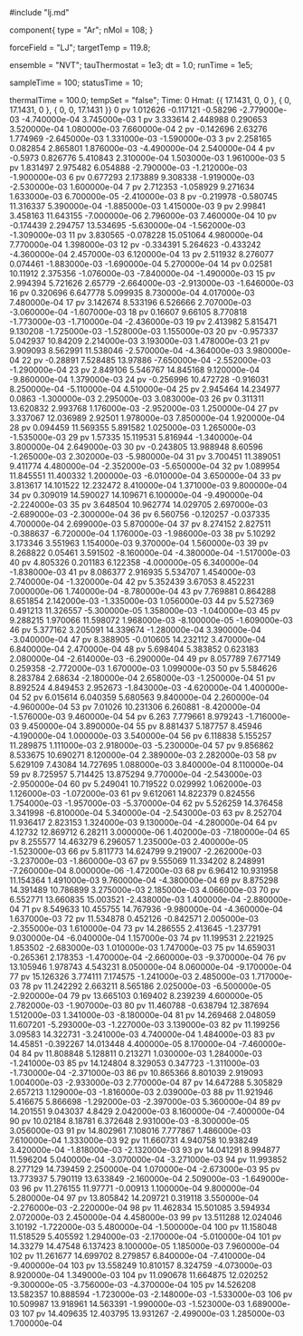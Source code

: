 <OOPSE version=4>
  <MetaData>
#include "lj.md"


component{
  type = "Ar";
  nMol = 108;
}


forceField = "LJ";
targetTemp = 119.8;


ensemble = "NVT";
tauThermostat = 1e3;
dt = 1.0;
runTime = 1e5;

sampleTime = 100;
statusTime = 10;

thermalTime = 100.0;
tempSet = "false";
  </MetaData>
  <Snapshot>
    <FrameData>
        Time: 0
        Hmat: {{ 17.1431, 0, 0 }, { 0, 17.1431, 0 }, { 0, 0, 17.1431 }}
    </FrameData>
    <StuntDoubles>
         0      pv           1.012626          -0.117121           -0.58296  -2.779000e-03 -4.740000e-04  3.745000e-03
         1      pv           3.333614           2.448988           0.290653   3.520000e-04  1.080000e-03  7.660000e-04
         2      pv          -0.142696            2.63276           1.774969  -2.645000e-03  1.331000e-03 -1.590000e-03
         3      pv           2.258165           0.082854           2.865801   1.876000e-03 -4.490000e-04  2.540000e-04
         4      pv            -0.5973           0.826776           5.410843   2.310000e-04  1.503000e-03  1.961000e-03
         5      pv           1.831497           2.975482           6.054888  -2.790000e-03 -1.212000e-03 -1.900000e-03
         6      pv           0.677293           2.173889           9.308338  -1.919000e-03 -2.530000e-03  1.600000e-04
         7      pv           2.712353          -1.058929           9.271634   1.633000e-03  6.700000e-05 -2.410000e-03
         8      pv          -0.219978          -0.580745          11.316337   5.390000e-04 -1.885000e-03  1.415000e-03
         9      pv            2.99841           3.458163          11.643155  -7.000000e-06  2.796000e-03  7.460000e-04
        10      pv          -0.174439           2.294757          13.534695  -5.630000e-04 -1.562000e-03 -1.309000e-03
        11      pv           3.830565          -0.078228          15.051064   4.980000e-04  7.770000e-04  1.398000e-03
        12      pv          -0.334391           5.264623          -0.433242  -4.360000e-04  2.457000e-03  6.120000e-04
        13      pv           2.511932           8.276077           0.074461  -1.883000e-03 -1.690000e-04  5.270000e-04
        14      pv            0.02581           10.11912           2.375356  -1.076000e-03 -7.840000e-04 -1.490000e-03
        15      pv           2.994394           5.721626            2.65779  -2.664000e-03 -2.913000e-03 -1.646000e-03
        16      pv           0.320696           6.647778           5.099935   8.730000e-04  4.017000e-03  7.480000e-04
        17      pv           3.142674           8.533196           6.526666   2.707000e-03 -3.060000e-04 -1.607000e-03
        18      pv            0.16607            9.66105           8.770818  -1.773000e-03 -1.710000e-04 -2.436000e-03
        19      pv           2.413982           5.815471           9.130208  -1.725000e-03 -1.528000e-03  1.155000e-03
        20      pv          -0.957337           5.042937           10.84209   2.214000e-03  3.193000e-03  1.478000e-03
        21      pv           3.909093           8.562991          11.538046  -2.570000e-04 -4.364000e-03  3.980000e-04
        22      pv           -0.28891           7.528485           13.97886  -7.650000e-04 -2.552000e-03 -1.290000e-04
        23      pv           2.849106           5.546767          14.845168   9.120000e-04 -9.860000e-04  1.379000e-03
        24      pv          -0.256996          10.472728          -0.916031   8.250000e-04 -5.110000e-04  4.510000e-04
        25      pv           2.945464          14.234977             0.0863  -1.300000e-03  2.295000e-03  3.083000e-03
        26      pv           0.311311          13.620832           2.993768   1.176000e-03 -2.952000e-03  1.250000e-04
        27      pv           3.337067          12.036989            2.92501   1.978000e-03  7.850000e-04  1.920000e-04
        28      pv           0.094459          11.569355           5.891582   1.025000e-03  1.265000e-03 -1.535000e-03
        29      pv            1.57335          15.119531           5.816944  -1.340000e-04  3.800000e-04  2.649000e-03
        30      pv          -0.243805          13.988948            8.60596  -1.265000e-03  2.302000e-03 -5.980000e-04
        31      pv           3.700451          11.389051           9.411774   4.480000e-04 -2.352000e-03 -5.650000e-04
        32      pv           1.089954          11.845551          11.400332   1.200000e-03 -6.010000e-04  3.650000e-04
        33      pv           3.813617          14.101522          12.232472   8.410000e-04  1.371000e-03  9.800000e-04
        34      pv           0.309019          14.590027          14.109671   6.100000e-04 -9.490000e-04 -2.224000e-03
        35      pv           3.648504          10.962774          14.029705   2.697000e-03 -2.689000e-03 -2.300000e-04
        36      pv           6.560756          -0.120257          -0.037335   4.700000e-04  2.699000e-03  5.870000e-04
        37      pv           8.274152           2.827511          -0.388637  -6.720000e-04  1.176000e-03 -1.986000e-03
        38      pv            5.10292           3.173346           3.551963   1.154000e-03  9.370000e-04  1.560000e-03
        39      pv           8.268822            0.05461           3.591502  -8.160000e-04 -4.380000e-04 -1.517000e-03
        40      pv           4.805326           0.201183           6.122358  -4.000000e-05  6.340000e-04 -1.838000e-03
        41      pv           8.086377           2.916935           5.534707   1.454000e-03  2.740000e-04 -1.320000e-04
        42      pv           5.352439            3.67053           8.452231   7.000000e-06  1.740000e-04 -8.780000e-04
        43      pv           7.769881           0.864288           8.651854   2.142000e-03 -1.335000e-03  1.056000e-03
        44      pv           5.527369           0.491213          11.326557  -5.300000e-05  1.358000e-03 -1.040000e-03
        45      pv           9.288215           1.970066          11.598072   1.968000e-03 -8.100000e-05 -1.609000e-03
        46      pv           5.377162           3.205091          14.339674  -1.280000e-04  3.390000e-04 -3.040000e-04
        47      pv           8.388905          -0.010605          14.232112   3.470000e-04  6.840000e-04  2.470000e-04
        48      pv           5.698404           5.383852           0.623183   2.080000e-04 -2.614000e-03 -6.290000e-04
        49      pv           8.057789           7.677149           0.259358  -2.772000e-03  1.670000e-03  1.099000e-03
        50      pv           5.584626           8.283784            2.68634  -2.180000e-04  2.658000e-03 -1.250000e-04
        51      pv           8.892524           4.849453           2.952673  -1.843000e-03 -4.620000e-04  1.400000e-04
        52      pv           6.015614           6.040359           5.680563   9.840000e-04  2.260000e-04 -4.960000e-04
        53      pv            7.01026          10.231306           6.260881  -8.420000e-04 -1.576000e-03  9.460000e-04
        54      pv              6.263           7.779661           8.979243  -1.716000e-03  9.450000e-04  3.890000e-04
        55      pv           8.881437           5.187757            8.45946  -4.190000e-04  1.000000e-03  3.540000e-04
        56      pv           6.118838           5.155257          11.289875   1.111000e-03  2.918000e-03 -5.230000e-04
        57      pv           9.856862           8.533675          10.690271   8.120000e-04  2.389000e-03  2.282000e-03
        58      pv           5.629109            7.43084          14.727695   1.088000e-03  3.840000e-04  8.110000e-04
        59      pv           8.725957           5.714425          13.875294   9.770000e-04 -2.543000e-03 -2.950000e-04
        60      pv           5.249041          10.719522           0.029992   1.062000e-03  1.126000e-03 -1.072000e-03
        61      pv           9.612061          14.822379           0.824556   1.754000e-03 -1.957000e-03 -5.370000e-04
        62      pv           5.526259          14.376458           3.341998  -6.810000e-04  5.340000e-04 -2.543000e-03
        63      pv           8.252704          11.936417           2.823153   1.324000e-03  9.130000e-04 -4.280000e-04
        64      pv            4.12732          12.869712            6.28211   3.000000e-06  1.402000e-03 -7.180000e-04
        65      pv           8.255577          14.463279           6.296057   1.235000e-03  2.400000e-05 -1.523000e-03
        66      pv           5.811773          14.624799           9.219007  -2.262000e-03 -3.237000e-03 -1.860000e-03
        67      pv           9.555069          11.334202           8.248991  -7.260000e-04  8.000000e-06 -1.472000e-03
        68      pv            6.96412          10.931958          11.154364   1.491000e-03  9.760000e-04 -4.380000e-04
        69      pv           8.875298          14.391489          10.786899   3.275000e-03  2.185000e-03  4.066000e-03
        70      pv           6.552771          13.660835          15.003521  -2.438000e-03  1.400000e-04 -2.880000e-04
        71      pv           8.549633          10.455755          14.767936  -9.980000e-04 -4.360000e-04  1.637000e-03
        72      pv          11.534878           0.452126          -0.842571   2.005000e-03 -2.355000e-03  1.610000e-04
        73      pv          14.286555           2.413645          -1.237791   9.030000e-04 -6.040000e-04  1.157000e-03
        74      pv          11.199531           2.221925           1.853502  -2.683000e-03  1.010000e-03  1.747000e-03
        75      pv          14.659031          -0.265361           2.178353  -1.470000e-04 -2.660000e-03 -9.370000e-04
        76      pv          13.105946           1.978743           4.543231   8.050000e-04  8.060000e-04 -9.170000e-04
        77      pv          15.126326           3.774111           7.174575  -1.241000e-03  2.485000e-03  1.717000e-03
        78      pv          11.242292           2.663211           8.565186   2.025000e-03 -6.500000e-05 -2.920000e-04
        79      pv          13.665103           0.169402           8.239239   4.600000e-05  2.782000e-03 -1.907000e-03
        80      pv          11.460788          -0.638794          12.387694   1.512000e-03  1.341000e-03 -8.180000e-04
        81      pv          14.269468           2.048059          11.607201  -5.293000e-03 -1.227000e-03  3.139000e-03
        82      pv          11.199256            3.09583          14.322731  -3.241000e-03  4.740000e-04  1.484000e-03
        83      pv           14.45851          -0.392267          14.013448   4.400000e-05  8.170000e-04 -7.460000e-04
        84      pv          11.808848           5.128811           0.213271   1.030000e-03  1.284000e-03 -1.241000e-03
        85      pv          14.124804           8.329053           0.347723  -1.311000e-03 -1.730000e-04 -2.371000e-03
        86      pv          10.865366           8.801039           2.919093   1.004000e-03 -2.933000e-03  2.770000e-04
        87      pv          14.647288           5.305829           2.657213   1.129000e-03 -1.816000e-03  2.039000e-03
        88      pv          11.921946           5.416675           5.866698  -1.292000e-03 -2.397000e-03  5.360000e-04
        89      pv          14.201551           9.043037             4.8429   2.042000e-03  8.160000e-04 -7.400000e-04
        90      pv           10.02184            8.18781           6.372648   2.931000e-03 -8.300000e-05  3.056000e-03
        91      pv          14.802961           7.108016           7.777867   1.486000e-03  7.610000e-04  1.333000e-03
        92      pv          11.660731           4.940758          10.938249   3.420000e-04 -1.818000e-03 -2.132000e-03
        93      pv          14.041291           8.994877          11.596204   5.040000e-04 -3.070000e-04 -3.271000e-03
        94      pv          11.993852           8.277129          14.739459   2.250000e-04  1.070000e-04 -2.673000e-03
        95      pv          13.773937           5.790119          13.633849  -2.160000e-04  2.509000e-03 -1.649000e-03
        96      pv          11.276155           11.97771           -0.00913   1.100000e-04  9.800000e-04  5.280000e-04
        97      pv          13.805842          14.209721           0.319118   3.550000e-04 -2.276000e-03 -2.220000e-04
        98      pv          11.462834          15.501085           3.594934   2.072000e-03  2.450000e-04  4.458000e-03
        99      pv          13.511288          12.024046            3.10192  -1.722000e-03  5.480000e-04 -1.500000e-04
       100      pv          11.158048          11.518529           5.405592   1.294000e-03 -2.170000e-04 -5.010000e-04
       101      pv           14.33279           14.47548           6.137423   8.100000e-05  1.185000e-03  7.960000e-04
       102      pv          11.261677          14.699702           8.279857   6.840000e-04 -7.410000e-04 -9.400000e-04
       103      pv          13.558249          10.810157           8.324759  -4.073000e-03  8.920000e-04  1.349000e-03
       104      pv          11.090678          11.664875          12.020252  -9.300000e-05 -3.756000e-03 -4.370000e-04
       105      pv          14.526208          13.582357          10.888594  -1.723000e-03 -2.148000e-03 -1.533000e-03
       106      pv          10.509987          13.918961          14.563391  -1.990000e-03 -1.523000e-03  1.689000e-03
       107      pv          14.409635          12.403795          13.931267  -2.499000e-03  1.285000e-03  1.700000e-04
    </StuntDoubles>
  </Snapshot>
</OOPSE>
